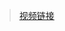 > [视频链接](https://v.youku.com/v_show/id_XMzcxMTg0ODEzMg==.html?spm=a2h0c.8166622.PhoneSokuProgramSeries_2.dposter_7&s=4bb4bba2e7f94ca8a5ab)

